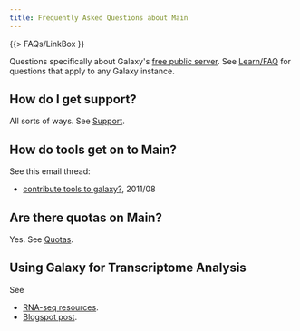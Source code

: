 ```yaml
---
title: Frequently Asked Questions about Main
---
```

{{> FAQs/LinkBox }}


 
Questions specifically about Galaxy's [free public server](/src/main/index.md).  See [Learn/FAQ](/src/learn/faq/index.md) for questions that apply to any Galaxy instance.


 
## How do I get support?

All sorts of ways.  See [Support](/src/support/index.md).

## How do tools get on to Main?

See this email thread:
* [contribute tools to galaxy?](http://dev.list.galaxyproject.org/contribute-tools-to-galaxy-td4141388.html), 2011/08

## Are there quotas on Main?

Yes.  See [Quotas](/src/main/index.md#quotas).

## Using Galaxy for Transcriptome Analysis

See 
* [RNA-seq resources](https://wiki.galaxyproject.org/Support#tools-on-the-main-server:-rna-seq).
* [Blogspot post](http://kevin-gattaca.blogspot.com/2011/09/faq-howto-do-rna-seq-bioinformatics.html).
